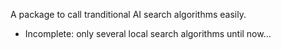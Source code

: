 A package to call tranditional AI search algorithms easily.
- Incomplete: only several local search algorithms until now...